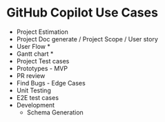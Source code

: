 # GitHub Copilot Use Cases 
- Project Estimation 
- Project Doc generate  / Project Scope / User story 
- User Flow *
- Gantt chart *
- Project Test cases 
- Prototypes - MVP  
- PR review 
- Find Bugs - Edge Cases 
- Unit Testing 
- E2E test cases 
- Development 
    - Schema Generation 

